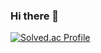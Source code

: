### Hi there 👋

[![Solved.ac Profile](http://mazassumnida.wtf/api/v2/generate_badge?boj=jeongye001)](https://solved.ac/jeongye001/)
